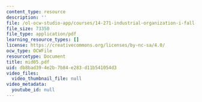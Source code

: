 ```yaml
---
content_type: resource
description: ''
file: /ol-ocw-studio-app/courses/14-271-industrial-organization-i-fall-2005/db8bad394e2b7b84e283d11b541054d3_mid05.pdf
file_size: 73350
file_type: application/pdf
learning_resource_types: []
license: https://creativecommons.org/licenses/by-nc-sa/4.0/
ocw_type: OCWFile
resourcetype: Document
title: mid05.pdf
uid: db8bad39-4e2b-7b84-e283-d11b541054d3
video_files:
  video_thumbnail_file: null
video_metadata:
  youtube_id: null
---
```

